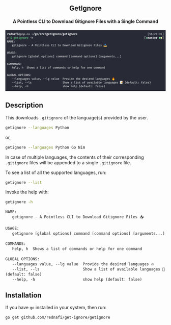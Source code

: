 <div align="center">

<h2>GetIgnore</h2>

<h4>A Pointless CLI to Download Gitignore Files with a Single Command</h4>

![title](https://github.com/rednafi/get-ignore/blob/master/art/Screenshot%20from%202020-04-29%2016-28-23.png)

</div>

## Description

This downloads `.gitignore` of the language(s) provided by the user.

```bash
getignore --languages Python
```

or,

```bash
getignore --languages Python Go Nim
```

In case of multiple languages, the contents of their corresponding `.gitignore` files will be appended to a single `.gitignore` file.

To see a list of all the supported languages, run:

```bash
getignore --list
```

Invoke the help with:

```bash
getignore -h
```

```
NAME:
   getignore - A Pointless CLI to Download Gitignore Files 📥

USAGE:
   getignore [global options] command [command options] [arguments...]

COMMANDS:
   help, h  Shows a list of commands or help for one command

GLOBAL OPTIONS:
   --languages value, --lg value  Provide the desired languages 🔥
   --list, --ls                   Show a list of available languages 📝 (default: false)
   --help, -h                     show help (default: false)
```

## Installation

If you have `go` installed in your system, then run:

```bash
go get github.com/rednafi/get-ignore/getignore
```
